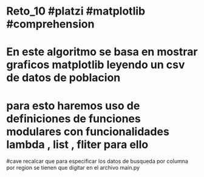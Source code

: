 # Reto_10 #platzi #matplotlib #comprehension
# En este algoritmo se basa en mostrar  graficos matplotlib  leyendo un csv  de datos de poblacion
# para esto haremos uso de definiciones de funciones modulares con funcionalidades lambda , list , fliter para ello
#cave recalcar que para especificar los datos de busqueda por columna por region se tienen que digitar en el archivo main.py
